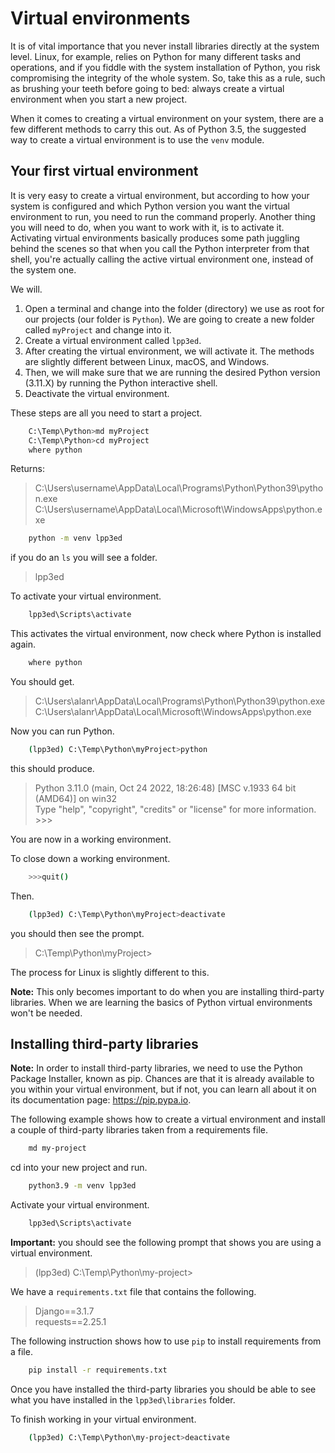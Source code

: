 # Virtual environments

It is of vital importance that you never install libraries directly at the system level. Linux, for example, relies on Python for many different tasks and operations, and if you fiddle with the system installation of Python, you risk compromising the integrity of the whole system. So, take this as a rule, such as brushing your teeth before going to bed: always create a virtual environment when you start a new project.

When it comes to creating a virtual environment on your system, there are a few different methods to carry this out. As of Python 3.5, the suggested way to create a virtual environment is to use the ``venv`` module.

## Your first virtual environment

It is very easy to create a virtual environment, but according to how your system is configured and which Python version you want the virtual environment to run, you need to run the command properly. Another thing you will need to do, when you want to work with it, is to activate it. Activating virtual environments basically produces some path juggling behind the scenes so that when you call the Python interpreter from that shell, you're actually calling the active virtual environment one, instead of the system one.

We will.

1. Open a terminal and change into the folder (directory) we use as root for our projects (our folder is ``Python``). We are going to create a new folder called ``myProject`` and change into it.
2. Create a virtual environment called ``lpp3ed``.
3. After creating the virtual environment, we will activate it. The methods are slightly different between Linux, macOS, and Windows.
4. Then, we will make sure that we are running the desired Python version (3.11.X) by running the Python interactive shell.
5. Deactivate the virtual environment.

These steps are all you need to start a project.

```bash
    C:\Temp\Python>md myProject
    C:\Temp\Python>cd myProject
    where python
```

Returns:

> C:\Users\username\AppData\Local\Programs\Python\Python39\python.exe       
> C:\Users\username\AppData\Local\Microsoft\WindowsApps\python.exe

```bash
    python -m venv lpp3ed
```

if you do an ``ls`` you will see a folder.

> lpp3ed

To activate your virtual environment.

```bash
    lpp3ed\Scripts\activate
```

This activates the virtual environment, now check where Python is installed again.

```bash
    where python
```

You should get.

> C:\Users\alanr\AppData\Local\Programs\Python\Python39\python.exe      
> C:\Users\alanr\AppData\Local\Microsoft\WindowsApps\python.exe

Now you can run Python.

```bash
    (lpp3ed) C:\Temp\Python\myProject>python
```

this should produce.

> Python 3.11.0 (main, Oct 24 2022, 18:26:48) [MSC v.1933 64 bit (AMD64)] on win32      
> Type "help", "copyright", "credits" or "license" for more information.        
> \>>>

You are now in a working environment.

To close down a working environment.

```bash
    >>>quit()
```

Then.

```bash
    (lpp3ed) C:\Temp\Python\myProject>deactivate
```

you should then see the prompt.

> C:\Temp\Python\myProject>

The process for Linux is slightly different to this.

**Note:** This only becomes important to do when you are installing third-party libraries. When we are learning the basics of Python virtual environments won't be needed.

## Installing third-party libraries

**Note:** In order to install third-party libraries, we need to use the Python Package Installer, known as pip. Chances are that it is already available to you within your virtual environment, but if not, you can learn all about it on its documentation page: <https://pip.pypa.io>.

The following example shows how to create a virtual environment and install a couple of third-party libraries taken from a requirements file.

```bash
    md my-project
```

cd into your new project and run.

```bash
    python3.9 -m venv lpp3ed
```

Activate your virtual environment.

```bash
    lpp3ed\Scripts\activate
```

**Important:** you should see the following prompt that shows you are using a virtual environment.

> (lpp3ed) C:\Temp\Python\my-project>

We have a ``requirements.txt`` file that contains the following.

> Django==3.1.7     
> requests==2.25.1

The following instruction shows how to use ``pip`` to install requirements from a file.

```bash
    pip install -r requirements.txt
```

Once you have installed the third-party libraries you should be able to see what you have installed in the ``lpp3ed\libraries`` folder.

To finish working in your virtual environment.

```bash
    (lpp3ed) C:\Temp\Python\my-project>deactivate
```

